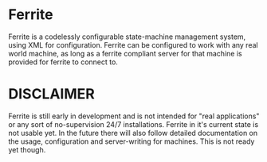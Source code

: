 # Ferrite
Ferrite is a codelessly configurable state-machine management system, using XML for configuration.
Ferrite can be configured to work with any real world machine, as long as a ferrite compliant server for that machine is provided for ferrite to connect to.
# DISCLAIMER
Ferrite is still early in development and is not intended for "real applications" or any sort of no-supervision 24/7 installations.
Ferrite in it's current state is not usable yet.
In the future there will also follow detailed documentation on the usage, configuration and server-writing for machines. This is not ready yet though.
